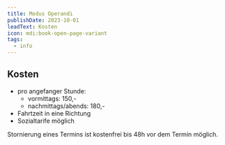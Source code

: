 ```yaml
---
title: Modus Operandi
publishDate: 2023-10-01
leadText: Kosten
icon: mdi:book-open-page-variant
tags:
  - info
---
```

## Kosten

* pro angefanger Stunde:
  + vormittags: 150,-
  + nachmittags/abends: 180,-
* Fahrtzeit in eine Richtung
* Sozialtarife möglich

Stornierung eines Termins ist kostenfrei bis 48h vor dem Termin möglich.
